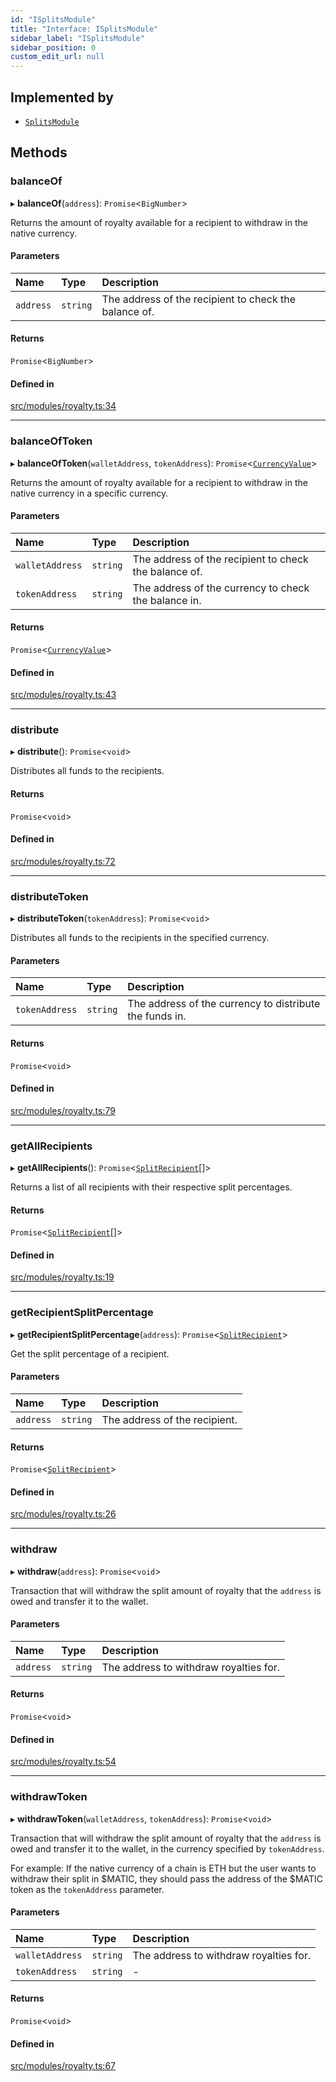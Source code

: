 ```yaml
---
id: "ISplitsModule"
title: "Interface: ISplitsModule"
sidebar_label: "ISplitsModule"
sidebar_position: 0
custom_edit_url: null
---
```


## Implemented by

- [`SplitsModule`](../classes/SplitsModule)

## Methods

### balanceOf

▸ **balanceOf**(`address`): `Promise`<`BigNumber`\>

Returns the amount of royalty available for a recipient
to withdraw in the native currency.

#### Parameters

| Name | Type | Description |
| :------ | :------ | :------ |
| `address` | `string` | The address of the recipient to check the balance of. |

#### Returns

`Promise`<`BigNumber`\>

#### Defined in

[src/modules/royalty.ts:34](https://github.com/PrasoonPratham/nftlabs-sdk-ts/blob/e7d1d7f/src/modules/royalty.ts#L34)

___

### balanceOfToken

▸ **balanceOfToken**(`walletAddress`, `tokenAddress`): `Promise`<[`CurrencyValue`](CurrencyValue)\>

Returns the amount of royalty available for a recipient
to withdraw in the native currency in a specific currency.

#### Parameters

| Name | Type | Description |
| :------ | :------ | :------ |
| `walletAddress` | `string` | The address of the recipient to check the balance of. |
| `tokenAddress` | `string` | The address of the currency to check the balance in. |

#### Returns

`Promise`<[`CurrencyValue`](CurrencyValue)\>

#### Defined in

[src/modules/royalty.ts:43](https://github.com/PrasoonPratham/nftlabs-sdk-ts/blob/e7d1d7f/src/modules/royalty.ts#L43)

___

### distribute

▸ **distribute**(): `Promise`<`void`\>

Distributes all funds to the recipients.

#### Returns

`Promise`<`void`\>

#### Defined in

[src/modules/royalty.ts:72](https://github.com/PrasoonPratham/nftlabs-sdk-ts/blob/e7d1d7f/src/modules/royalty.ts#L72)

___

### distributeToken

▸ **distributeToken**(`tokenAddress`): `Promise`<`void`\>

Distributes all funds to the recipients in the specified currency.

#### Parameters

| Name | Type | Description |
| :------ | :------ | :------ |
| `tokenAddress` | `string` | The address of the currency to distribute the funds in. |

#### Returns

`Promise`<`void`\>

#### Defined in

[src/modules/royalty.ts:79](https://github.com/PrasoonPratham/nftlabs-sdk-ts/blob/e7d1d7f/src/modules/royalty.ts#L79)

___

### getAllRecipients

▸ **getAllRecipients**(): `Promise`<[`SplitRecipient`](SplitRecipient)[]\>

Returns a list of all recipients with their
respective split percentages.

#### Returns

`Promise`<[`SplitRecipient`](SplitRecipient)[]\>

#### Defined in

[src/modules/royalty.ts:19](https://github.com/PrasoonPratham/nftlabs-sdk-ts/blob/e7d1d7f/src/modules/royalty.ts#L19)

___

### getRecipientSplitPercentage

▸ **getRecipientSplitPercentage**(`address`): `Promise`<[`SplitRecipient`](SplitRecipient)\>

Get the split percentage of a recipient.

#### Parameters

| Name | Type | Description |
| :------ | :------ | :------ |
| `address` | `string` | The address of the recipient. |

#### Returns

`Promise`<[`SplitRecipient`](SplitRecipient)\>

#### Defined in

[src/modules/royalty.ts:26](https://github.com/PrasoonPratham/nftlabs-sdk-ts/blob/e7d1d7f/src/modules/royalty.ts#L26)

___

### withdraw

▸ **withdraw**(`address`): `Promise`<`void`\>

Transaction that will withdraw the split amount of royalty that
the `address` is owed and transfer it to the wallet.

#### Parameters

| Name | Type | Description |
| :------ | :------ | :------ |
| `address` | `string` | The address to withdraw royalties for. |

#### Returns

`Promise`<`void`\>

#### Defined in

[src/modules/royalty.ts:54](https://github.com/PrasoonPratham/nftlabs-sdk-ts/blob/e7d1d7f/src/modules/royalty.ts#L54)

___

### withdrawToken

▸ **withdrawToken**(`walletAddress`, `tokenAddress`): `Promise`<`void`\>

Transaction that will withdraw the split amount of royalty that
the `address` is owed and transfer it to the wallet, in the
currency specified by `tokenAddress`.

For example: If the native currency of a chain is ETH but the user
wants to withdraw their split in $MATIC, they should pass
the address of the $MATIC token as the `tokenAddress` parameter.

#### Parameters

| Name | Type | Description |
| :------ | :------ | :------ |
| `walletAddress` | `string` | The address to withdraw royalties for. |
| `tokenAddress` | `string` | - |

#### Returns

`Promise`<`void`\>

#### Defined in

[src/modules/royalty.ts:67](https://github.com/PrasoonPratham/nftlabs-sdk-ts/blob/e7d1d7f/src/modules/royalty.ts#L67)
